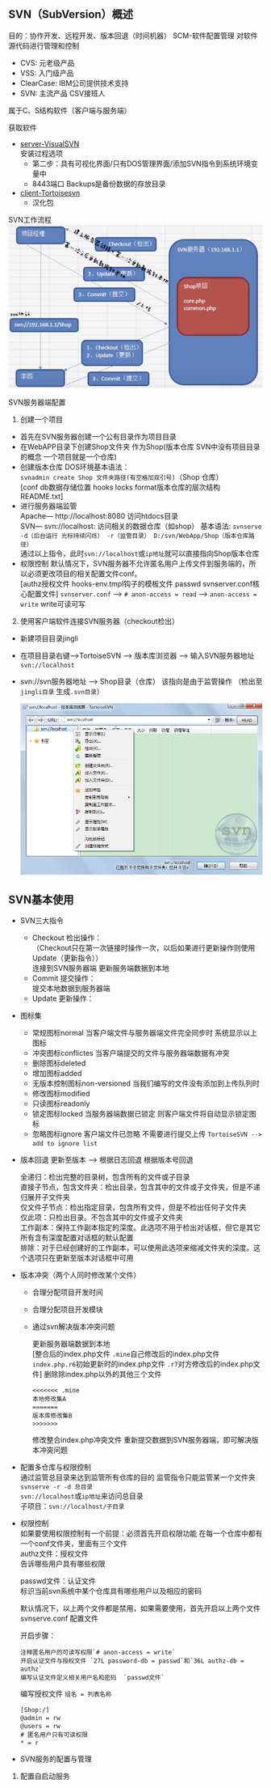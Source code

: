 ## SVN（SubVersion）概述
目的：协作开发、远程开发、版本回退（时间机器）
SCM-软件配置管理 对软件源代码进行管理和控制

- CVS: 元老级产品
- VSS: 入门级产品
- ClearCase: IBM公司提供技术支持
- SVN: 主流产品 CSV接班人

属于C、S结构软件（客户端与服务端）

获取软件
- [server-VisualSVN](http://www.visualsvn.com/)  
  安装过程选项
  + 第二步：具有可视化界面/只有DOS管理界面/添加SVN指令到系统环境变量中 
  + 8443端口 Backups是备份数据的存放目录  
- [client-Tortoisesvn](http://tortoisesvn.net/downloads)
  + 汉化包

SVN工作流程  
![svn工作流程.png](/images/svn工作流程.png)  

SVN服务器端配置
1. 创建一个项目
  - 首先在SVN服务器创建一个公有目录作为项目目录
  - 在WebAPP目录下创建Shop文件夹 作为Shop(版本仓库 SVN中没有项目目录的概念 一个项目就是一个仓库)
  - 创建版本仓库 DOS环境基本语法：  
    `svnadmin create Shop 文件夹路径(有空格加双引号)`（Shop 仓库）  
    [conf db数据存储位置 hooks locks format版本仓库的层次结构 README.txt]
  - 进行服务器端监管  
    Apache— http://localhost:8080 访问htdocs目录  
    SVN— svn://localhost: 访问相关的数据仓库（如shop） 
    基本语法: `svnserve -d（后台运行 光标持续闪烁） -r（监管目录） D:/svn/WebApp/Shop（版本仓库路径）`  
    通过以上指令，此时`svn://localhost`或`ip地址`就可以直接指向Shop版本仓库
  - 权限控制
    默认情况下，SVN服务器不允许匿名用户上传文件到服务端的，所以必须更改项目的相关配置文件conf。  
    [authz授权文件 hooks-env.tmpl钩子的模板文件 passwd svnserver.conf核心配置文件]
    `svnserver.conf` --> `# anon-access = read` --> `anon-access = write` write可读可写
    
  2. 使用客户端软件连接SVN服务器（checkout检出）
  - 新建项目目录jingli
  - 在项目目录右键—>TortoiseSVN --> 版本库浏览器 --> 输入SVN服务器地址`svn://localhost`
  - svn://svn服务器地址 --> Shop目录（仓库） 该指向是由于监管操作 （检出至 `jingli目录` 生成`.svn目录`） 
    
    ![svn版本库浏览器.png](/images/svn版本库浏览器.png)  
  
## SVN基本使用
- SVN三大指令
  + Checkout 检出操作：  
    （Checkout只在第一次链接时操作一次，以后如果进行更新操作则使用Update（更新指令））  
    连接到SVN服务器端  更新服务端数据到本地
  + Commit 提交操作：  
    提交本地数据到服务器端
  + Update 更新操作：
- 图标集
  + 常规图标normal 当客户端文件与服务器端文件完全同步时 系统显示以上图标
  + 冲突图标conflictes 当客户端提交的文件与服务器端数据有冲突
  + 删除图标deleted
  + 增加图标added
  + 无版本控制图标non-versioned 当我们编写的文件没有添加到上传队列时
  + 修改图标modified
  + 只读图标readonly
  + 锁定图标locked 当服务器端数据已锁定 则客户端文件将自动显示锁定图标
  + 忽略图标ignore 客户端文件已忽略 不需要进行提交上传 `TortoiseSVN --> add to ignore list`
    
- 版本回退
  更新至版本 --> 根据日志回退 根据版本号回退  
    
  全递归：检出完整的目录树，包含所有的文件或子目录    
  直接子节点，包含文件夹：检出目录，包含其中的文件或子文件夹，但是不递归展开子文件夹  
  仅文件子节点：检出指定目录，包含所有文件，但是不检出任何子文件夹  
  仅此项：只检出目录。不包含其中的文件或子文件夹  
  工作副本：保持工作副本指定的深度。此选项不用于检出对话框，但它是其它所有含有深度配置对话框的默认配置  
  排除：对于已经创建好的工作副本，可以使用此选项来缩减文件夹的深度。这个选项只在更新至版本对话框中可用  

- 版本冲突（两个人同时修改某个文件）
  + 合理分配项目开发时间
  + 合理分配项目开发模块
  + 通过svn解决版本冲突问题
  
    更新服务器端数据到本地  
    [整合后的index.php文件 `.mine`自己修改后的index.php文件 `index.php.r6`初始更新时的index.php文件 `.r7`对方修改后的index.php文件]
    删除除index.php以外的其他三个文件
    
        <<<<<<< .mine
        本地修改集A
        =======
        版本库修改集B
        >>>>>>> 
    
    修改整合index.php冲突文件
    重新提交数据到SVN服务器端，即可解决版本冲突问题

- 配置多仓库与权限控制  
  通过监管总目录来达到监管所有仓库的目的 监管指令只能监管某一个文件夹  
  `svnserve -r -d 总目录`  
  `svn://localhost`或`ip地址`来访问总目录  
  子项目：`svn://localhost/子目录`

- 权限控制  
  如果要使用权限控制有一个前提：必须首先开启权限功能 
  在每一个仓库中都有一个conf文件夹，里面有三个文件  
  authz文件：授权文件  
  告诉哪些用户具有哪些权限  
  
  passwd文件：认证文件  
  标识当前svn系统中某个仓库具有哪些用户以及相应的密码  
    
  默认情况下，以上两个文件都是禁用，如果需要使用，首先开启以上两个文件  
  svnserve.conf 配置文件  
  
  开启步骤： 
  
      注释匿名用户的可读写权限`# anon-access = write`
      开启认证文件与授权文件 `27L password-db = passwd`和`36L authz-db = authz`
      编写认证文件定义相关用户名和密码  `passwd文件`  
      
  编写授权文件 `组名 = 列表名称`  
    ```
    [Shop:/]
    @admin = rw
    @users = rw
    # 匿名用户只有可读权限
    * = r
    ```
     
- SVN服务的配置与管理
 1. 配置自启动服务





